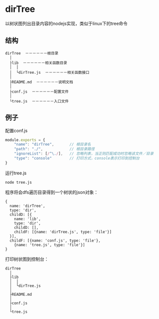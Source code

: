 # dirTree

以树状图列出目录内容的nodejs实现，类似于linux下的tree命令

## 结构
```
dirTree  －－－－－－根目录
  │
  ├lib  －－－－－－相关函数目录
  │  │
  │  └dirTree.js  －－－－－－相关函数接口
  │
  ├README.md  －－－－－－说明文档
  │
  ├conf.js  －－－－－－配置文件
  │
  └tree.js  －－－－－－入口文件
```

## 例子

配置conf.js
```JavaScript
module.exports = {
    "name": "dirTree",       // 根目录名 
    "path": "./",            // 根目录路径
    "ignoreList": [/^\./],   // 忽略列表，当正则匹配成功时忽略该文件／目录
    "type": "console"        // 打印方式，console表示打印到控制台
}
```

运行tree.js
```
node tree.js
```

程序将会dfs遍历目录得到一个树状的json对象：
```
{
  name: 'dirTree',
  type: 'dir',
  childD: [{
    name: 'lib',
    type: 'dir',
    childD: [],
    childF: [{name: 'dirTree.js', type: 'file'}]
  }],
  childF: [{name: 'conf.js', type: 'file'},
    {name: 'tree.js', type: 'file'}]
}
```

打印树状图到控制台：
```
dirTree
  │
  ├lib
  │  │
  │  └dirTree.js
  │
  ├README.md
  │
  ├conf.js
  │
  └tree.js
```


